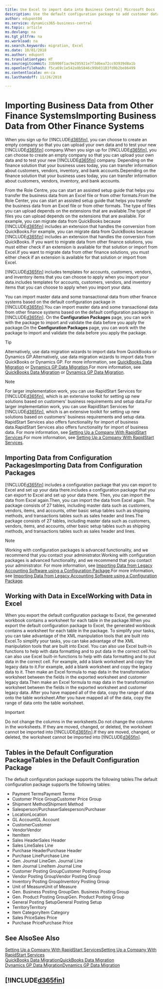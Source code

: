 ```yaml
---
title: Use Excel to import data into Business Central| Microsoft Docs
description: Use the default configuration package to add customer data in Excel and import the data back into Business Central .
author: edupont04
ms.service: dynamics365-business-central
ms.topic: article
ms.devlang: na
ms.tgt_pltfrm: na
ms.workload: na
ms.search.keywords: migration, Excel
ms.date: 10/01/2018
ms.author: edupont
ms.translationtype: HT
ms.sourcegitcommit: 33b900f1ac9e295921e7f3d6ea72cc93939d8a1b
ms.openlocfilehash: f5ca69c1e542a9b5846c99b03103fd9b2be86499
ms.contentlocale: en-ca
ms.lasthandoff: 11/26/2018

---
```

# <a name="importing-business-data-from-other-finance-systems"></a><span data-ttu-id="2d554-103">Importing Business Data from Other Finance Systems</span><span class="sxs-lookup"><span data-stu-id="2d554-103">Importing Business Data from Other Finance Systems</span></span>
<span data-ttu-id="2d554-104">When you sign up for [!INCLUDE[d365fin](includes/d365fin_md.md)], you can choose to create an empty company so that you can upload your own data and to test your new [!INCLUDE[d365fin](includes/d365fin_md.md)] company.</span><span class="sxs-lookup"><span data-stu-id="2d554-104">When you sign up for [!INCLUDE[d365fin](includes/d365fin_md.md)], you can choose to create an empty company so that you can upload your own data and to test your new [!INCLUDE[d365fin](includes/d365fin_md.md)] company.</span></span> <span data-ttu-id="2d554-105">Depending on the finance solution that your business uses today, you can transfer information about customers, vendors, inventory, and bank accounts.</span><span class="sxs-lookup"><span data-stu-id="2d554-105">Depending on the finance solution that your business uses today, you can transfer information about customers, vendors, inventory, and bank accounts.</span></span>  

<span data-ttu-id="2d554-106">From the Role Centre, you can start an assisted setup guide that helps you transfer the business data from an Excel file or from other formats.</span><span class="sxs-lookup"><span data-stu-id="2d554-106">From the Role Center, you can start an assisted setup guide that helps you transfer the business data from an Excel file or from other formats.</span></span> <span data-ttu-id="2d554-107">The type of files you can upload depends on the extensions that are available.</span><span class="sxs-lookup"><span data-stu-id="2d554-107">The type of files you can upload depends on the extensions that are available.</span></span> <span data-ttu-id="2d554-108">For example, you can migrate data from QuickBooks because [!INCLUDE[d365fin](includes/d365fin_md.md)] includes an extension that handles the conversion from QuickBooks.</span><span class="sxs-lookup"><span data-stu-id="2d554-108">For example, you can migrate data from QuickBooks because [!INCLUDE[d365fin](includes/d365fin_md.md)] includes an extension that handles the conversion from QuickBooks.</span></span> <span data-ttu-id="2d554-109">If you want to migrate data from other finance solutions, you must either check if an extension is available for that solution or import from Excel.</span><span class="sxs-lookup"><span data-stu-id="2d554-109">If you want to migrate data from other finance solutions, you must either check if an extension is available for that solution or import from Excel.</span></span>  

[!INCLUDE[d365fin](includes/d365fin_md.md)] <span data-ttu-id="2d554-110">includes templates for accounts, customers, vendors, and inventory items that you can choose to apply when you import your data.</span><span class="sxs-lookup"><span data-stu-id="2d554-110">includes templates for accounts, customers, vendors, and inventory items that you can choose to apply when you import your data.</span></span>

<span data-ttu-id="2d554-111">You can import master data and some transactional data from other finance systems based on the default configuration package in [!INCLUDE[d365fin](includes/d365fin_md.md)].</span><span class="sxs-lookup"><span data-stu-id="2d554-111">You can import master data and some transactional data from other finance systems based on the default configuration package in [!INCLUDE[d365fin](includes/d365fin_md.md)].</span></span> <span data-ttu-id="2d554-112">On the **Configuration Packages** page, you can work with the package to import and validate the data before you apply the package.</span><span class="sxs-lookup"><span data-stu-id="2d554-112">On the **Configuration Packages** page, you can work with the package to import and validate the data before you apply the package.</span></span>  

> [!TIP]  
> <span data-ttu-id="2d554-113">Alternatively, use data migration wizards to import data from QuickBooks or Dynamics GP.</span><span class="sxs-lookup"><span data-stu-id="2d554-113">Alternatively, use data migration wizards to import data from QuickBooks or Dynamics GP.</span></span> <span data-ttu-id="2d554-114">For more information, see [QuickBooks Data Migration](ui-extensions-quickbooks-data-migration.md) or [Dynamics GP Data Migration](ui-extensions-dynamicsgp-data-migration.md).</span><span class="sxs-lookup"><span data-stu-id="2d554-114">For more information, see [QuickBooks Data Migration](ui-extensions-quickbooks-data-migration.md) or [Dynamics GP Data Migration](ui-extensions-dynamicsgp-data-migration.md).</span></span>

> [!NOTE]  
> <span data-ttu-id="2d554-115">For larger implementation work, you can use RapidStart Services for [!INCLUDE[d365fin](includes/d365fin_md.md)], which is an extensive toolkit for setting up new solutions based on customers' business requirements and setup data.</span><span class="sxs-lookup"><span data-stu-id="2d554-115">For larger implementation work, you can use RapidStart Services for [!INCLUDE[d365fin](includes/d365fin_md.md)], which is an extensive toolkit for setting up new solutions based on customers' business requirements and setup data.</span></span> <span data-ttu-id="2d554-116">RapidStart Services also offers functionality for import of business data.</span><span class="sxs-lookup"><span data-stu-id="2d554-116">RapidStart Services also offers functionality for import of business data.</span></span> <span data-ttu-id="2d554-117">For more information, see [Setting Up a Company With RapidStart Services](admin-set-up-a-company-with-rapidstart.md).</span><span class="sxs-lookup"><span data-stu-id="2d554-117">For more information, see [Setting Up a Company With RapidStart Services](admin-set-up-a-company-with-rapidstart.md).</span></span>

## <a name="importing-data-from-configuration-packages"></a><span data-ttu-id="2d554-118">Importing Data from Configuration Packages</span><span class="sxs-lookup"><span data-stu-id="2d554-118">Importing Data from Configuration Packages</span></span>
[!INCLUDE[d365fin](includes/d365fin_md.md)] <span data-ttu-id="2d554-119">includes a configuration package that you can export to Excel and set up your data there.</span><span class="sxs-lookup"><span data-stu-id="2d554-119">includes a configuration package that you can export to Excel and set up your data there.</span></span> <span data-ttu-id="2d554-120">Then, you can import the data from Excel again.</span><span class="sxs-lookup"><span data-stu-id="2d554-120">Then, you can import the data from Excel again.</span></span> <span data-ttu-id="2d554-121">The package consists of 27 tables, including master data such as customers, vendors, items, and accounts, other basic setup tables such as shipping methods, and transactions tables such as sales header and lines.</span><span class="sxs-lookup"><span data-stu-id="2d554-121">The package consists of 27 tables, including master data such as customers, vendors, items, and accounts, other basic setup tables such as shipping methods, and transactions tables such as sales header and lines.</span></span>  

> [!NOTE]  
>   <span data-ttu-id="2d554-122">Working with configuration packages is advanced functionality, and we recommend that you contact your administrator.</span><span class="sxs-lookup"><span data-stu-id="2d554-122">Working with configuration packages is advanced functionality, and we recommend that you contact your administrator.</span></span> <span data-ttu-id="2d554-123">For more information, see [Importing Data from Legacy Accounting Software using a Configuration Package](across-import-data-configuration-packages.md).</span><span class="sxs-lookup"><span data-stu-id="2d554-123">For more information, see [Importing Data from Legacy Accounting Software using a Configuration Package](across-import-data-configuration-packages.md).</span></span>

## <a name="working-with-data-in-excel"></a><span data-ttu-id="2d554-124">Working with Data in Excel</span><span class="sxs-lookup"><span data-stu-id="2d554-124">Working with Data in Excel</span></span>
<span data-ttu-id="2d554-125">When you export the default configuration package to Excel, the generated workbook contains a worksheet for each table in the package.</span><span class="sxs-lookup"><span data-stu-id="2d554-125">When you export the default configuration package to Excel, the generated workbook contains a worksheet for each table in the package.</span></span> <span data-ttu-id="2d554-126">To simplify your tasks, you can take advantage of the XML manipulation tools that are built into Excel.</span><span class="sxs-lookup"><span data-stu-id="2d554-126">To simplify your tasks, you can take advantage of the XML manipulation tools that are built into Excel.</span></span> <span data-ttu-id="2d554-127">You can also use Excel built-in functions to help with data formatting and to put data in the correct cell.</span><span class="sxs-lookup"><span data-stu-id="2d554-127">You can also use Excel built-in functions to help with data formatting and to put data in the correct cell.</span></span> <span data-ttu-id="2d554-128">For example, add a blank worksheet and copy the legacy data to it.</span><span class="sxs-lookup"><span data-stu-id="2d554-128">For example, add a blank worksheet and copy the legacy data to it.</span></span> <span data-ttu-id="2d554-129">Then make an Excel formula to map data in the transformation worksheet between the fields in the exported worksheet and customer legacy data.</span><span class="sxs-lookup"><span data-stu-id="2d554-129">Then make an Excel formula to map data in the transformation worksheet between the fields in the exported worksheet and customer legacy data.</span></span> <span data-ttu-id="2d554-130">After you have mapped all of the data, copy the range of data onto the table worksheet.</span><span class="sxs-lookup"><span data-stu-id="2d554-130">After you have mapped all of the data, copy the range of data onto the table worksheet.</span></span>  

> [!IMPORTANT]  
>  <span data-ttu-id="2d554-131">Do not change the columns in the worksheets.</span><span class="sxs-lookup"><span data-stu-id="2d554-131">Do not change the columns in the worksheets.</span></span> <span data-ttu-id="2d554-132">If they are moved, changed, or deleted, the worksheet cannot be imported into [!INCLUDE[d365fin](includes/d365fin_md.md)].</span><span class="sxs-lookup"><span data-stu-id="2d554-132">If they are moved, changed, or deleted, the worksheet cannot be imported into [!INCLUDE[d365fin](includes/d365fin_md.md)].</span></span>

## <a name="tables-in-the-default-configuration-package"></a><span data-ttu-id="2d554-133">Tables in the Default Configuration Package</span><span class="sxs-lookup"><span data-stu-id="2d554-133">Tables in the Default Configuration Package</span></span>
<span data-ttu-id="2d554-134">The default configuration package supports the following tables:</span><span class="sxs-lookup"><span data-stu-id="2d554-134">The default configuration package supports the following tables:</span></span>

-   <span data-ttu-id="2d554-135">Payment Terms</span><span class="sxs-lookup"><span data-stu-id="2d554-135">Payment Terms</span></span>
-   <span data-ttu-id="2d554-136">Customer Price Group</span><span class="sxs-lookup"><span data-stu-id="2d554-136">Customer Price Group</span></span>
-   <span data-ttu-id="2d554-137">Shipment Method</span><span class="sxs-lookup"><span data-stu-id="2d554-137">Shipment Method</span></span>
-   <span data-ttu-id="2d554-138">Salesperson/Purchaser</span><span class="sxs-lookup"><span data-stu-id="2d554-138">Salesperson/Purchaser</span></span>
-   <span data-ttu-id="2d554-139">Location</span><span class="sxs-lookup"><span data-stu-id="2d554-139">Location</span></span>
-   <span data-ttu-id="2d554-140">GL Account</span><span class="sxs-lookup"><span data-stu-id="2d554-140">GL Account</span></span>
-   <span data-ttu-id="2d554-141">Customer</span><span class="sxs-lookup"><span data-stu-id="2d554-141">Customer</span></span>
-   <span data-ttu-id="2d554-142">Vendor</span><span class="sxs-lookup"><span data-stu-id="2d554-142">Vendor</span></span>
-   <span data-ttu-id="2d554-143">Item</span><span class="sxs-lookup"><span data-stu-id="2d554-143">Item</span></span>
-   <span data-ttu-id="2d554-144">Sales Header</span><span class="sxs-lookup"><span data-stu-id="2d554-144">Sales Header</span></span>
-   <span data-ttu-id="2d554-145">Sales Line</span><span class="sxs-lookup"><span data-stu-id="2d554-145">Sales Line</span></span>
-   <span data-ttu-id="2d554-146">Purchase Header</span><span class="sxs-lookup"><span data-stu-id="2d554-146">Purchase Header</span></span>
-   <span data-ttu-id="2d554-147">Purchase Line</span><span class="sxs-lookup"><span data-stu-id="2d554-147">Purchase Line</span></span>
-   <span data-ttu-id="2d554-148">Gen. Journal Line</span><span class="sxs-lookup"><span data-stu-id="2d554-148">Gen. Journal Line</span></span>
-   <span data-ttu-id="2d554-149">Item Journal Line</span><span class="sxs-lookup"><span data-stu-id="2d554-149">Item Journal Line</span></span>
-   <span data-ttu-id="2d554-150">Customer Posting Group</span><span class="sxs-lookup"><span data-stu-id="2d554-150">Customer Posting Group</span></span>
-   <span data-ttu-id="2d554-151">Vendor Posting Group</span><span class="sxs-lookup"><span data-stu-id="2d554-151">Vendor Posting Group</span></span>
-   <span data-ttu-id="2d554-152">Inventory Posting Group</span><span class="sxs-lookup"><span data-stu-id="2d554-152">Inventory Posting Group</span></span>
-   <span data-ttu-id="2d554-153">Unit of Measure</span><span class="sxs-lookup"><span data-stu-id="2d554-153">Unit of Measure</span></span>
-   <span data-ttu-id="2d554-154">Gen. Business Posting Group</span><span class="sxs-lookup"><span data-stu-id="2d554-154">Gen. Business Posting Group</span></span>
-   <span data-ttu-id="2d554-155">Gen. Product Posting Group</span><span class="sxs-lookup"><span data-stu-id="2d554-155">Gen. Product Posting Group</span></span>
-   <span data-ttu-id="2d554-156">General Posting Setup</span><span class="sxs-lookup"><span data-stu-id="2d554-156">General Posting Setup</span></span>
-   <span data-ttu-id="2d554-157">Territory</span><span class="sxs-lookup"><span data-stu-id="2d554-157">Territory</span></span>
-   <span data-ttu-id="2d554-158">Item Category</span><span class="sxs-lookup"><span data-stu-id="2d554-158">Item Category</span></span>
-   <span data-ttu-id="2d554-159">Sales Price</span><span class="sxs-lookup"><span data-stu-id="2d554-159">Sales Price</span></span>
-   <span data-ttu-id="2d554-160">Purchase Price</span><span class="sxs-lookup"><span data-stu-id="2d554-160">Purchase Price</span></span>

## <a name="see-also"></a><span data-ttu-id="2d554-161">See Also</span><span class="sxs-lookup"><span data-stu-id="2d554-161">See Also</span></span>
[<span data-ttu-id="2d554-162">Setting Up a Company With RapidStart Services</span><span class="sxs-lookup"><span data-stu-id="2d554-162">Setting Up a Company With RapidStart Services</span></span>](admin-set-up-a-company-with-rapidstart.md)  
[<span data-ttu-id="2d554-163">QuickBooks Data Migration</span><span class="sxs-lookup"><span data-stu-id="2d554-163">QuickBooks Data Migration</span></span>](ui-extensions-quickbooks-data-migration.md)  
[<span data-ttu-id="2d554-164">Dynamics GP Data Migration</span><span class="sxs-lookup"><span data-stu-id="2d554-164">Dynamics GP Data Migration</span></span>](ui-extensions-dynamicsgp-data-migration.md)  

## [!INCLUDE[d365fin](includes/free_trial_md.md)]  
 

